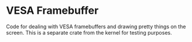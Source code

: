 # VESA Framebuffer

Code for dealing with VESA framebuffers and drawing pretty things on the screen.
This is a separate crate from the kernel for testing purposes.
